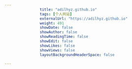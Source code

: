 ```yaml
---
                title: "adilhyz.github.io"
                tags: [个人网站]
                externalUrl: "https://adilhyz.github.io"
                weight: 491
                showDate: false
                showAuthor: false
                showReadingTime: false
                showEdit: false
                showLikes: false
                showViews: false
                layoutBackgroundHeaderSpace: false
                
---
```


